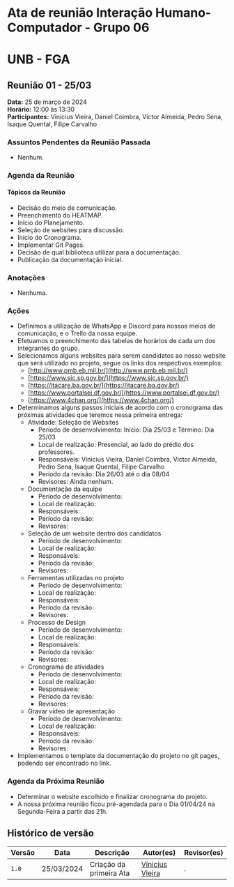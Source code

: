 # Ata de reunião Interação Humano-Computador - Grupo 06

# UNB - FGA
## Reunião 01 - 25/03

**Data:** 25 de março de 2024  
**Horário:** 12:00 às 13:30  
**Participantes:** Vinicius Vieira, Daniel Coimbra, Victor Almeida, Pedro Sena, Isaque Quental, Filipe Carvalho

### Assuntos Pendentes da Reunião Passada
- Nenhum.

### Agenda da Reunião
#### Tópicos da Reunião
- Decisão do meio de comunicação.
- Preenchimento do HEATMAP.
- Início do Planejamento.
- Seleção de websites para discussão.
- Início do Cronograma.
- Implementar Git Pages.
- Decisão de qual biblioteca utilizar para a documentação.
- Publicação da documentação inicial.

### Anotações
- Nenhuma.

### Ações
- Definimos a utilização de WhatsApp e Discord para nossos meios de comunicação, e o Trello da nossa equipe.
- Efetuamos o preenchimento das tabelas de horários de cada um dos integrantes do grupo.
- Selecionamos alguns websites para serem candidatos ao nosso website que será utilizado no projeto, segue os links dos respectivos exemplos:
  - [http://www.pmb.eb.mil.br/](http://www.pmb.eb.mil.br/)
  - [https://www.sjc.sp.gov.br/](https://www.sjc.sp.gov.br/)
  - [https://itacare.ba.gov.br/](https://itacare.ba.gov.br/)
  - [https://www.portalsei.df.gov.br/](https://www.portalsei.df.gov.br/)
  - [https://www.4chan.org/](https://www.4chan.org/)
- Determinamos alguns passos iniciais de acordo com o cronograma das próximas atividades que teremos nessa primeira entrega:
  - Atividade: Seleção de Websites
    - Período de desenvolvimento: Início: Dia 25/03 e Término: Dia 25/03
    - Local de realização: Presencial, ao lado do prédio dos professores.
    - Responsáveis: Vinicius Vieira, Daniel Coimbra, Victor Almeida, Pedro Sena, Isaque Quental, Filipe Carvalho
    - Período da revisão: Dia 26/03 até o dia 08/04
    - Revisores: Ainda nenhum.
  - Documentação da equipe
    - Período de desenvolvimento: 
    - Local de realização: 
    - Responsáveis:
    - Período da revisão: 
    - Revisores: 
  - Seleção de um website dentro dos candidatos
    - Período de desenvolvimento: 
    - Local de realização: 
    - Responsáveis: 
    - Período da revisão:
    - Revisores:
  - Ferramentas utilizadas no projeto
    - Período de desenvolvimento: 
    - Local de realização:
    - Responsáveis:
    - Período da revisão: 
    - Revisores: 
  - Processo de Design
    - Período de desenvolvimento:
    - Local de realização:
    - Responsáveis: 
    - Período da revisão:
    - Revisores:
  - Cronograma de atividades
    - Período de desenvolvimento:
    - Local de realização: 
    - Responsáveis: 
    - Período da revisão:
    - Revisores: 
  - Gravar vídeo de apresentação
    - Período de desenvolvimento:
    - Local de realização: 
    - Responsáveis: 
    - Período da revisão:
    - Revisores:
- Implementamos o template da documentação do projeto no git pages, podendo ser encontrado no link.

### Agenda da Próxima Reunião
- Determinar o website escolhido e finalizar cronograma do projeto.
- A nossa próxima reunião ficou pré-agendada para o Dia 01/04/24 na Segunda-Feira a partir das 21h.


## Histórico de versão

| Versão| Data | Descrição  | Autor(es)  | Revisor(es) |
| ------- | ------ | ------- | -------- | -------- |
| `1.0` | 25/03/2024 | Criação da primeira Ata | [Vinicius Vieira](https://github.com/viniciusvieira00) | . |
